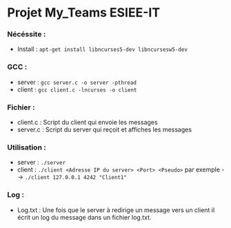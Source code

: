 # Projet My_Teams ESIEE-IT

### Nécéssite : 
- Install : `apt-get install libncurses5-dev libncursesw5-dev`

### GCC : 
- server : `gcc server.c -o server -pthread`
- client : `gcc client.c -lncurses -o client`

### Fichier : 
- client.c : Script du client qui envoie les messages
- server.c : Script du server qui reçoit et affiches les messages

### Utilisation : 
- server : `./server` 
- client : `./client <Adresse IP du server> <Port> <Pseudo>` par exemple --> `./client 127.0.0.1 4242 "Client1"`

### Log : 
- Log.txt : Une fois que le server à redirige un message vers un client il écrit un log du message dans un fichier log.txt.  
